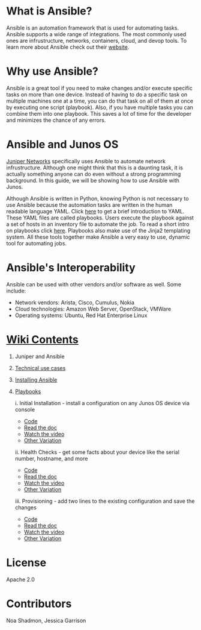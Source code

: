 # What is Ansible?
Ansible is an automation framework that is used for automating tasks. Ansible supports a wide range of integrations. The most commonly used ones are infrustructure, networks, containers, cloud, and devop tools. To learn more about Ansible check out their [website](https://ansible.com). 

# Why use Ansible?
Ansible is a great tool if you need to make changes and/or execute specific tasks on more than one device. Instead of having to do a specific task on multiple machines one at a time, you can do that task on all of them at once by executing one script (playbook). Also, if you have multiple tasks you can combine them into one playbook. This saves a lot of time for the developer and minimizes the chance of any errors. 

# Ansible and Junos OS
[Juniper Networks](http://www.juniper.net/us/en/) specifically uses Ansible to automate network infrustructure. Although one might think that this is a daunting task, it is actually something anyone can do even without a strong programming background. In this guide, we will be showing how to use Ansible with Junos. 

Although Ansible is written in Python, knowing Python is not necessary to use Ansible because the automation tasks are written in the human readable language YAML. Click [here](../master/resources/yaml.pdf) to get a brief introduction to YAML. These YAML files are called playbooks. Users execute the playbook against a set of hosts in an inventory file to automate the job. To read a short intro on playbooks click [here](../master/resources/playbooks.pdf). Playbooks also make use of the Jinja2 templating system. All these tools together make Ansible a very easy to use, dynamic tool for automating jobs.  

# Ansible's Interoperability
Ansible can be used with other vendors and/or software as well. Some include: 
* Network vendors: Arista, Cisco, Cumulus, Nokia 
* Cloud technologies: Amazon Web Server, OpenStack, VMWare
* Operating systems: Ubuntu, Red Hat Enterprise Linux

# [Wiki Contents](https://github.com/Juniper/ansible-junos-examples/wiki)
1. Juniper and Ansible
2. [Technical use cases](https://github.com/Juniper/Intro-to-Using-Ansible-with-Junos-OS/wiki#technical-use-cases)
3. [Installing Ansible](https://github.com/Juniper/Intro-to-Using-Ansible-with-Junos-OS/wiki#installing-ansible)
4. [Playbooks](https://github.com/Juniper/Intro-to-Using-Ansible-with-Junos-OS/wiki#ansible-and-junos-os-use-cases)

    i. Initial Installation - install a configuration on any Junos OS device via console
     * [Code](https://github.com/Juniper/ansible-junos-examples/blob/master/library/junos_install_config.yaml)
     * [Read the doc](https://github.com/Juniper/Intro-to-Using-Ansible-with-Junos-OS/wiki/Initial-Installation)
     * [Watch the video](https://www.youtube.com/watch?v=gHFyhr3imIc)
     * [Other Variation](https://github.com/ksator/ansible-training-for-junos-automation/blob/master/junos_install_conf/pb.yml)
     
    ii. Health Checks - get some facts about your device like the serial number, hostname, and more
      * [Code](https://github.com/Juniper/ansible-junos-examples/blob/master/library/junos_get_facts.yaml)
      * [Read the doc](https://github.com/Juniper/Intro-to-Using-Ansible-with-Junos-OS/wiki/Health-Checks)
      * [Watch the video](https://www.youtube.com/watch?v=KDPTs_9qd8o) 
      * [Other Variation](https://github.com/ksator/ansible-training-for-junos-automation/blob/master/junos_get_facts/pb.yml)
      
    iii. Provisioning - add two lines to the existing configuration and save the changes
      * [Code](https://github.com/Juniper/ansible-junos-examples/blob/master/library/junos_commit.yaml)
      * [Read the doc](https://github.com/Juniper/Intro-to-Using-Ansible-with-Junos-OS/wiki/Provisioning)
      * [Watch the video](https://www.youtube.com/watch?v=M4qSlrb3-zU)
      * [Other Variation](https://github.com/ksator/ansible-training-for-junos-automation/blob/master/junos_commit/pb.yml)

# License
Apache 2.0

# Contributors
Noa Shadmon, Jessica Garrison


